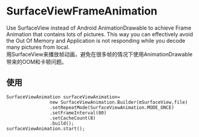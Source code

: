 # SurfaceViewFrameAnimation
Use SurfaceView instead of Android AnimationDrawable to achieve Frame Animation that contains lots of pictures.
This way you can effectively avoid the Out Of Memory and Application is not responding while you decode many pictures from local.   
用SurfaceView来播放帧动画，避免在很多帧的情况下使用AnimationDrawable带来的OOM和卡顿问题。
## 使用

```
SurfaceViewAnimation surfaceViewAnimation=
                new SurfaceViewAnimation.Builder(mSurfaceView,file)
                .setRepeatMode(SurfaceViewAnimation.MODE_ONCE)
                .setFrameInterval(80)
                .setCacheCount(8)
                .build();
surfaceViewAnimation.start();
```
